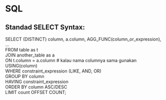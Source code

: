 # SQL

## Standad SELECT Syntax:

SELECT (DISTINCT) column, a.column, AGG_FUNC(column_or_expression), … <br>
FROM table as t<br>
    JOIN another_table as a<br>
      ON t.column = a.column                        # kalau nama columnya sama gunakan USING(column) <br>
    WHERE constraint_expression (LIKE, AND, OR) <br>
    GROUP BY column <br>
    HAVING constraint_expression <br>
    ORDER BY column ASC/DESC <br>
    LIMIT count OFFSET COUNT; <br>
